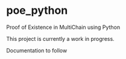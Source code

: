 # poe_python
Proof of Existence in MultiChain using Python

This project is currently a work in progress. 

Documentation to follow
